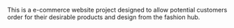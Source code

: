 This is a e-commerce website project designed to allow potential customers order for their desirable products and design from the fashion hub.
